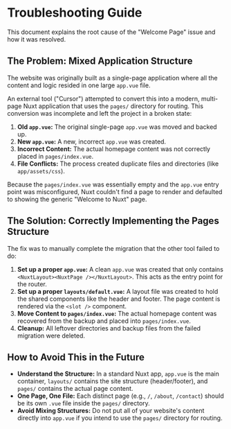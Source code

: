 # Troubleshooting Guide

This document explains the root cause of the "Welcome Page" issue and how it was resolved.

## The Problem: Mixed Application Structure

The website was originally built as a single-page application where all the content and logic resided in one large `app.vue` file. 

An external tool ("Cursor") attempted to convert this into a modern, multi-page Nuxt application that uses the `pages/` directory for routing. This conversion was incomplete and left the project in a broken state:

1.  **Old `app.vue`:** The original single-page `app.vue` was moved and backed up.
2.  **New `app.vue`:** A new, incorrect `app.vue` was created.
3.  **Incorrect Content:** The actual homepage content was not correctly placed in `pages/index.vue`.
4.  **File Conflicts:** The process created duplicate files and directories (like `app/assets/css`).

Because the `pages/index.vue` was essentially empty and the `app.vue` entry point was misconfigured, Nuxt couldn't find a page to render and defaulted to showing the generic "Welcome to Nuxt" page.

## The Solution: Correctly Implementing the Pages Structure

The fix was to manually complete the migration that the other tool failed to do:

1.  **Set up a proper `app.vue`:** A clean `app.vue` was created that only contains `<NuxtLayout><NuxtPage /></NuxtLayout>`. This acts as the entry point for the router.
2.  **Set up a proper `layouts/default.vue`:** A layout file was created to hold the shared components like the header and footer. The page content is rendered via the `<slot />` component.
3.  **Move Content to `pages/index.vue`:** The actual homepage content was recovered from the backup and placed into `pages/index.vue`.
4.  **Cleanup:** All leftover directories and backup files from the failed migration were deleted.

## How to Avoid This in the Future

- **Understand the Structure:** In a standard Nuxt app, `app.vue` is the main container, `layouts/` contains the site structure (header/footer), and `pages/` contains the actual page content.
- **One Page, One File:** Each distinct page (e.g., `/`, `/about`, `/contact`) should be its own `.vue` file inside the `pages/` directory.
- **Avoid Mixing Structures:** Do not put all of your website's content directly into `app.vue` if you intend to use the `pages/` directory for routing.
